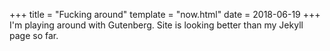 +++
title = "Fucking around"
template = "now.html"
date = 2018-06-19
+++
I'm playing around with Gutenberg. Site is looking better than my Jekyll page so far.

